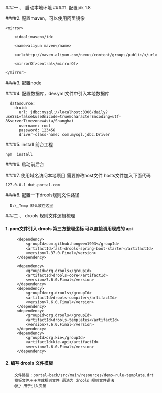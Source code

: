###一 、 启动本地环境
####1. 配置jdk 1.8

####2. 配置maven，可以使用阿里镜像

  ```
  <mirror>
  
  	  <id>alimaven</id>
  
  	  <name>aliyun maven</name>      
  
  	  <url>http://maven.aliyun.com/nexus/content/groups/public/</url>
  
  	  <mirrorOf>central</mirrorOf>
  
  </mirror>
  
  ```
####3. 配置node

####4. 配置数据库，dev.yml文件中引入本地数据库

   ```
     datasource:
       druid:
         url: jdbc:mysql://localhost:3306/daily?useSSL=false&useUnicode=true&characterEncoding=utf-8&serverTimezone=Asia/Shanghai
         username: root
         password: 123456
         driver-class-name: com.mysql.jdbc.Driver
   ```

   

####5. install 前台工程

   ```
   npm  install
   ```

####6. 启动前后台

####7. 使用域名访问本地项目 需要修改host文件 hosts文件加入下面代码

   ```
   127.0.0.1 dut.portal.com
   ```
####8. 配置一下drools规则文件路径

   ```
     D:\_Temp 默认放在这里
   ```
###二 、 drools 规则文件逻辑梳理
#### 1. pom文件引入 drools 第三方整理坐标 可以直接调用现成的 api
   ```
        <dependency>
            <groupId>com.github.hongwen1993</groupId>
            <artifactId>fast-drools-spring-boot-starter</artifactId>
            <version>7.37.0.Final</version>
        </dependency>

        <dependency>
            <groupId>org.drools</groupId>
            <artifactId>drools-core</artifactId>
            <version>7.6.0.Final</version>
        </dependency>
        <dependency>
            <groupId>org.drools</groupId>
            <artifactId>drools-compiler</artifactId>
            <version>7.6.0.Final</version>
        </dependency>
        <dependency>
            <groupId>org.drools</groupId>
            <artifactId>drools-templates</artifactId>
            <version>7.6.0.Final</version>
        </dependency>
        <dependency>
            <groupId>org.kie</groupId>
            <artifactId>kie-api</artifactId>
            <version>7.6.0.Final</version>
        </dependency>
   ```
#### 2. 编写 drools 文件模板
        文件路径：portal-back/src/main/resources/demo-rule-template.drt
        模板文件用于生成规则文件 语法为 drools 规则文件语法
        @{} 用于引入变量